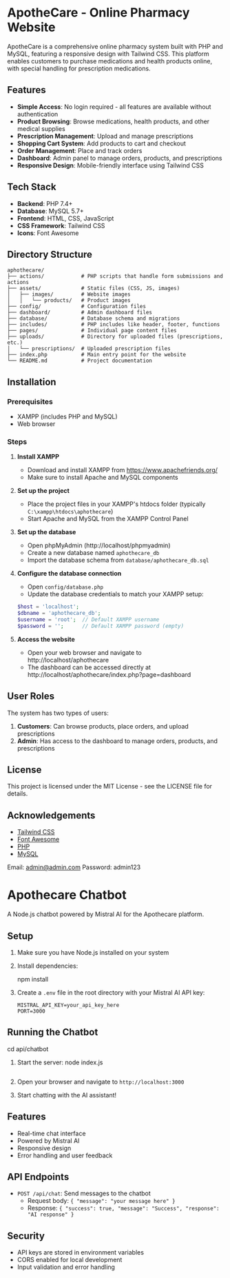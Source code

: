 # ApotheCare - Online Pharmacy Website

ApotheCare is a comprehensive online pharmacy system built with PHP and MySQL, featuring a responsive design with Tailwind CSS. This platform enables customers to purchase medications and health products online, with special handling for prescription medications.

## Features

- **Simple Access**: No login required - all features are available without authentication
- **Product Browsing**: Browse medications, health products, and other medical supplies
- **Prescription Management**: Upload and manage prescriptions
- **Shopping Cart System**: Add products to cart and checkout
- **Order Management**: Place and track orders
- **Dashboard**: Admin panel to manage orders, products, and prescriptions
- **Responsive Design**: Mobile-friendly interface using Tailwind CSS

## Tech Stack

- **Backend**: PHP 7.4+
- **Database**: MySQL 5.7+
- **Frontend**: HTML, CSS, JavaScript
- **CSS Framework**: Tailwind CSS
- **Icons**: Font Awesome

## Directory Structure

```
aphothecare/
├── actions/            # PHP scripts that handle form submissions and actions
├── assets/             # Static files (CSS, JS, images)
│   ├── images/         # Website images
│   │   └── products/   # Product images
├── config/             # Configuration files
├── dashboard/          # Admin dashboard files
├── database/           # Database schema and migrations
├── includes/           # PHP includes like header, footer, functions
├── pages/              # Individual page content files
├── uploads/            # Directory for uploaded files (prescriptions, etc.)
│   └── prescriptions/  # Uploaded prescription files
├── index.php           # Main entry point for the website
└── README.md           # Project documentation
```

## Installation

### Prerequisites

- XAMPP (includes PHP and MySQL)
- Web browser

### Steps

1. **Install XAMPP**
   - Download and install XAMPP from https://www.apachefriends.org/
   - Make sure to install Apache and MySQL components

2. **Set up the project**
   - Place the project files in your XAMPP's htdocs folder (typically `C:\xampp\htdocs\aphothecare`)
   - Start Apache and MySQL from the XAMPP Control Panel

3. **Set up the database**
   - Open phpMyAdmin (http://localhost/phpmyadmin)
   - Create a new database named `aphothecare_db`
   - Import the database schema from `database/aphothecare_db.sql`

4. **Configure the database connection**
   - Open `config/database.php`
   - Update the database credentials to match your XAMPP setup:
   ```php
   $host = 'localhost';
   $dbname = 'aphothecare_db';
   $username = 'root';  // Default XAMPP username
   $password = '';      // Default XAMPP password (empty)
   ```

5. **Access the website**
   - Open your web browser and navigate to http://localhost/aphothecare
   - The dashboard can be accessed directly at http://localhost/aphothecare/index.php?page=dashboard

## User Roles

The system has two types of users:

1. **Customers**: Can browse products, place orders, and upload prescriptions
2. **Admin**: Has access to the dashboard to manage orders, products, and prescriptions

## License

This project is licensed under the MIT License - see the LICENSE file for details.

## Acknowledgements

- [Tailwind CSS](https://tailwindcss.com/)
- [Font Awesome](https://fontawesome.com/)
- [PHP](https://www.php.net/)
- [MySQL](https://www.mysql.com/) 


Email: admin@admin.com
Password: admin123

# Apothecare Chatbot

A Node.js chatbot powered by Mistral AI for the Apothecare platform.

## Setup

1. Make sure you have Node.js installed on your system
2. Install dependencies:

   npm install
   
3. Create a `.env` file in the root directory with your Mistral AI API key:
   ```
   MISTRAL_API_KEY=your_api_key_here
   PORT=3000
   ```

## Running the Chatbot

cd api/chatbot

1. Start the server:
   node index.js

   ```
2. Open your browser and navigate to `http://localhost:3000`
3. Start chatting with the AI assistant!

## Features

- Real-time chat interface
- Powered by Mistral AI
- Responsive design
- Error handling and user feedback

## API Endpoints

- `POST /api/chat`: Send messages to the chatbot
  - Request body: `{ "message": "your message here" }`
  - Response: `{ "success": true, "message": "Success", "response": "AI response" }`

## Security

- API keys are stored in environment variables
- CORS enabled for local development
- Input validation and error handling 
